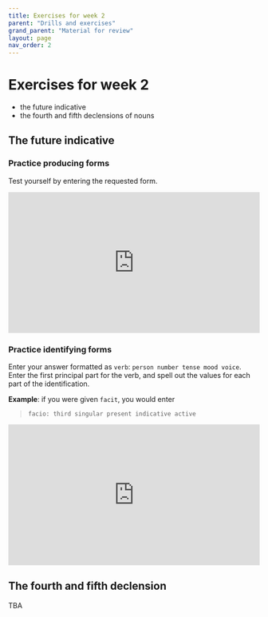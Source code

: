 ```yaml
---
title: Exercises for week 2
parent: "Drills and exercises"
grand_parent: "Material for review"
layout: page
nav_order: 2
---
```



# Exercises for week 2

- the future indicative
- the fourth and fifth declensions of nouns

## The future indicative



### Practice producing forms

Test yourself by entering the requested form.

<iframe width="100%" height="282" frameborder="0"
  src="https://observablehq.com/embed/@neelsmith/future-tense?cells=viewof+chosenCol1%2Cviewof+col1tocol2%2Canswer1%2Ccss"></iframe>


### Practice identifying forms

Enter your answer formatted as `verb`: `person number tense mood voice`.  Enter the first principal part for the verb, and spell out the values for each part of the identification.

**Example**:  if you were given `facit`, you would enter

> `facio: third singular present indicative active`

<iframe width="100%" height="282" frameborder="0"
  src="https://observablehq.com/embed/@neelsmith/future-tense?cells=viewof+chosenCol2%2Cviewof+col2tocol1%2Canswer2%2Ccss"></iframe>


## The fourth and fifth declension

TBA

